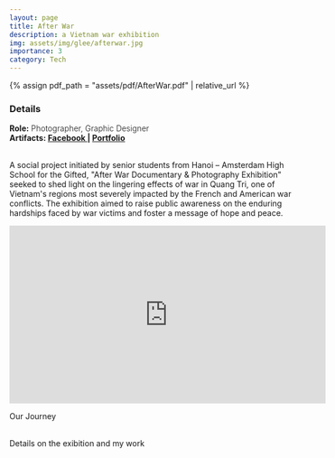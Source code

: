 ```yaml
---
layout: page
title: After War
description: a Vietnam war exhibition
img: assets/img/glee/afterwar.jpg
importance: 3
category: Tech
---
```

{% assign pdf_path = "assets/pdf/AfterWar.pdf" | relative_url %}
<h3> Details </h3>
<div class="row" >
    <div class="col-sm-6" style="font-weight:300;"> 
    <strong> Role:</strong> Photographer, Graphic Designer
    </div> 
</div>
<div class="row" >
    <div class="col-sm-6" style="font-weight:300;"> 
    <strong> Artifacts: <a target="_blank" rel="noopener noreferrer" href="https://www.facebook.com/afterwar.project"> Facebook </a> | 
    <a target="_blank" rel="noopener noreferrer" href="{{ pdf_path | relative_url }}"> Portfolio </a> </strong>
    </div>
</div>
<br>

A social project initiated by senior students from Hanoi – Amsterdam High School for the Gifted, "After War Documentary & Photography Exhibition" seeked to shed light on the lingering effects of war in Quang Tri, one of Vietnam's regions most severely impacted by the French and American war conflicts. The exhibition aimed to raise public awareness on the enduring hardships faced by war victims and foster a message of hope and peace.

<p align="center"><iframe width="560" height="315" src="https://www.youtube.com/embed/QgQVqsgdKDI?si=cATZfhgZ0QCdkV0u" title="YouTube video player" frameborder="0" allow="accelerometer; autoplay; clipboard-write; encrypted-media; gyroscope; picture-in-picture; web-share" allowfullscreen></iframe></p>
<div class="caption">
    Our Journey
</div><br>

Details on the exibition and my work
<!-- ///assets/pdf/cv.pdf -->
<object data="{{pdf_path | relative_url}}" width="850" height="900" type="application/pdf"></object>